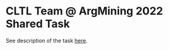 # CLTL Team @ ArgMining 2022 Shared Task

See description of the task [here](https://phhei.github.io/ArgsValidNovel/).